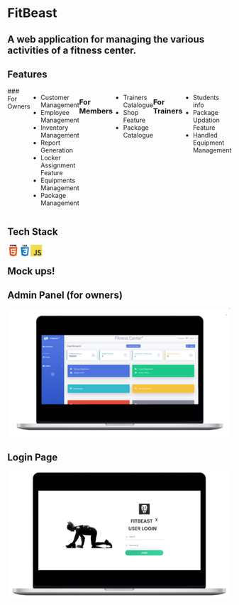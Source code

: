 # FitBeast 
## A web application for managing the various activities of a fitness center.
## Features
<div style="display:flex;">
### For Owners
<ul>
  <li>Customer Management</li>
  <li>Employee Management</li>
  <li>Inventory Management</li>
  <li>Report Generation</li>
  <li>Locker Assignment Feature</li>
  <li>Equipments Management</li>
  <li>Package Management</li>
</ul>

### For Members

<ul>
  <li>Trainers Catalogue</li>
  <li>Shop Feature</li>
  <li>Package Catalogue</li>
</ul>

### For Trainers

<ul>
  <li>Students info</li>
  <li>Package Updation Feature</li>
  <li>Handled Equipment Management</li>
</ul>
</div>

## Tech Stack

<img align="left" alt="HTML5" width="26px" src="https://raw.githubusercontent.com/github/explore/80688e429a7d4ef2fca1e82350fe8e3517d3494d/topics/html/html.png" />
<img align="left" alt="CSS3" width="26px" src="https://raw.githubusercontent.com/github/explore/80688e429a7d4ef2fca1e82350fe8e3517d3494d/topics/css/css.png" />
<img align="left" alt="JavaScript" width="26px" src="https://raw.githubusercontent.com/github/explore/80688e429a7d4ef2fca1e82350fe8e3517d3494d/topics/javascript/javascript.png" /><br/>

## Mock ups!
## Admin Panel (for owners)

![Screenshots](/img/fit2_macbookpro15_front.png)
## Login Page
![Screenshots2](/img/1.png)
